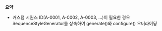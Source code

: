 **요약**
- 커스텀 시퀀스 ID(A-0001, A-0002, A-0003, ...)이 필요한 경우 SequenceStyleGenerator를 상속하여 generate()와 configure() 오버라이딩
